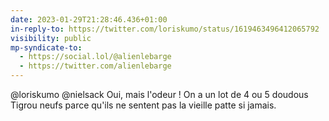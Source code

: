 ```yaml
---
date: 2023-01-29T21:28:46.436+01:00
in-reply-to: https://twitter.com/loriskumo/status/1619463496412065792
visibility: public
mp-syndicate-to:
  - https://social.lol/@alienlebarge
  - https://twitter.com/alienlebarge
---
```

@loriskumo @nielsack Oui, mais l'odeur !
On a un lot de 4 ou 5 doudous Tigrou neufs parce qu'ils ne sentent pas la vieille patte si jamais.
